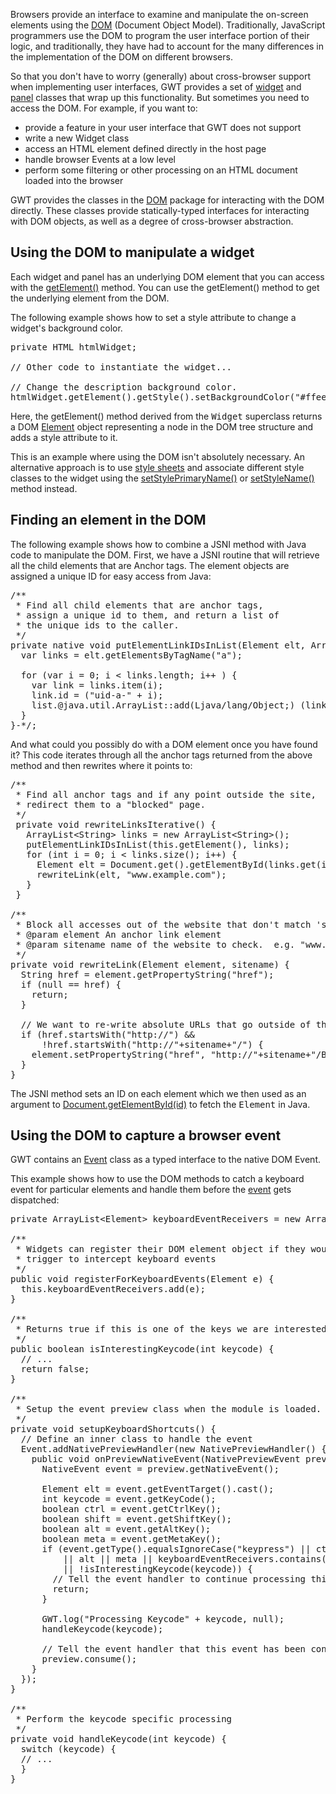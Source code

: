 <p>Browsers provide an interface to examine and manipulate the on-screen elements using the <a href="http://w3c.org/DOM/">DOM</a> (Document Object Model).
Traditionally, JavaScript programmers use the DOM to program the user interface portion of their logic, and traditionally, they have had to account for the many differences in the
implementation of the DOM on different browsers.</p>

<p>So that you don't have to worry (generally) about cross-browser support when implementing user interfaces, GWT provides a set of <a href="DevGuideUiWidgets.html">widget</a> and <a href="DevGuideUiPanels.html">panel</a> classes that wrap up this functionality. But sometimes you need to access the DOM. For example, if you
want to:</p>

<ul>
<li>provide a feature in your user interface that GWT does not support</li>

<li>write a new Widget class</li>

<li>access an HTML element defined directly in the host page</li>

<li>handle browser Events at a low level</li>

<li>perform some filtering or other processing on an HTML document loaded into the browser</li>
</ul>



<p>GWT provides the classes in the <a href="/javadoc/latest/com/google/gwt/dom/client/package-summary.html">DOM</a>
package for interacting with the DOM directly. These classes provide statically-typed interfaces for interacting with DOM objects, as well as a degree of
cross-browser abstraction.</p>

<h2>Using the DOM to manipulate a widget</h2>

<p>Each widget and panel has an underlying DOM element that you can access with the <a href="/javadoc/latest/com/google/gwt/user/client/ui/UIObject.html#getElement()">getElement()</a> method. You can use the
getElement() method to get the underlying element from the DOM.</p>

<p>The following example shows how to set a style attribute to change a widget's background color.</p>

<pre class="prettyprint">
private HTML htmlWidget;

// Other code to instantiate the widget...

// Change the description background color.
htmlWidget.getElement().getStyle().setBackgroundColor("#ffee80");
</pre>

<p>Here, the getElement() method derived from the <tt>Widget</tt> superclass returns a DOM <a href="/javadoc/latest/com/google/gwt/dom/client/Element.html">Element</a> object representing a node in the DOM tree
structure and adds a style attribute to it.</p>

<p>This is an example where using the DOM isn't absolutely necessary. An alternative approach is to use <a href="DevGuideUiCss.html">style sheets</a> and
associate different style classes to the widget using the <a href="/javadoc/latest/com/google/gwt/user/client/ui/UIObject.html#setStylePrimaryName(java.lang.String)">setStylePrimaryName()</a> or <a href="/javadoc/latest/com/google/gwt/user/client/ui/UIObject.html#setStyleName(java.lang.String)">setStyleName()</a> method
instead.</p>

<h2>Finding an element in the DOM</h2>

<p>The following example shows how to combine a JSNI method with Java code to manipulate the DOM. First, we have a JSNI routine that will retrieve all the child elements that are
Anchor tags. The element objects are assigned a unique ID for easy access from Java:</p>

<pre class="prettyprint">
/**
 * Find all child elements that are anchor tags,
 * assign a unique id to them, and return a list of
 * the unique ids to the caller.
 */
private native void putElementLinkIDsInList(Element elt, ArrayList&lt;String&gt; list) /*-{
  var links = elt.getElementsByTagName(&quot;a&quot;);

  for (var i = 0; i &lt; links.length; i++ ) {
    var link = links.item(i);
    link.id = (&quot;uid-a-&quot; + i);
    list.@java.util.ArrayList::add(Ljava/lang/Object;) (link.id);
  }
}-*/;
</pre>

<p>And what could you possibly do with a DOM element once you have found it? This code iterates through all the anchor tags returned from the above method and then rewrites where
it points to:</p>

<pre class="prettyprint">
/**
 * Find all anchor tags and if any point outside the site, 
 * redirect them to a &quot;blocked&quot; page.
 */
 private void rewriteLinksIterative() {
   ArrayList&lt;String&gt; links = new ArrayList&lt;String>();
   putElementLinkIDsInList(this.getElement(), links);
   for (int i = 0; i &lt; links.size(); i++) {
     Element elt = Document.get().getElementById(links.get(i));
     rewriteLink(elt, &quot;www.example.com&quot;);
   }
 }

/**
 * Block all accesses out of the website that don't match 'sitename'
 * @param element An anchor link element
 * @param sitename name of the website to check.  e.g. &quot;www.example.com&quot;
 */
private void rewriteLink(Element element, sitename) {
  String href = element.getPropertyString(&quot;href&quot;);
  if (null == href) {
    return;
  }

  // We want to re-write absolute URLs that go outside of this site
  if (href.startsWith(&quot;http://&quot;) &amp;&amp;
      !href.startsWith(&quot;http://&quot;+sitename+&quot;/&quot;) {
    element.setPropertyString(&quot;href&quot;, &quot;http://&quot;+sitename+&quot;/Blocked.html&quot;);
  }
}
</pre>

<p>The JSNI method sets an ID on each element which we then used as an argument to <a href="/javadoc/latest/com/google/gwt/dom/client/Document.html#getElementById(java.lang.String)">Document.getElementById(id)</a> to
fetch the <tt>Element</tt> in Java.</p>

<h2>Using the DOM to capture a browser event</h2>

<p>GWT contains an <a href="/javadoc/latest/com/google/gwt/dom/client/NativeEvent.html">Event</a> class as a typed interface to the
native DOM Event.</p>

<p>This example shows how to use the DOM methods to catch a keyboard event for particular elements and handle them before the <a href="DevGuideUiHandlers.html">event</a> gets dispatched:</p>

<pre class="prettyprint">
private ArrayList&lt;Element&gt; keyboardEventReceivers = new ArrayList&lt;Element&gt;();

/**
 * Widgets can register their DOM element object if they would like to be a
 * trigger to intercept keyboard events
 */
public void registerForKeyboardEvents(Element e) {
  this.keyboardEventReceivers.add(e);
}

/**
 * Returns true if this is one of the keys we are interested in
 */
public boolean isInterestingKeycode(int keycode) {
  // ...
  return false;
}

/**
 * Setup the event preview class when the module is loaded.
 */
private void setupKeyboardShortcuts() {
  // Define an inner class to handle the event
  Event.addNativePreviewHandler(new NativePreviewHandler() {
    public void onPreviewNativeEvent(NativePreviewEvent preview) {
      NativeEvent event = preview.getNativeEvent();

      Element elt = event.getEventTarget().cast();
      int keycode = event.getKeyCode();
      boolean ctrl = event.getCtrlKey();
      boolean shift = event.getShiftKey();
      boolean alt = event.getAltKey();
      boolean meta = event.getMetaKey();
      if (event.getType().equalsIgnoreCase(&quot;keypress&quot;) || ctrl || shift
          || alt || meta || keyboardEventReceivers.contains(elt)
          || !isInterestingKeycode(keycode)) {
        // Tell the event handler to continue processing this event.
        return;
      }

      GWT.log(&quot;Processing Keycode&quot; + keycode, null);
      handleKeycode(keycode);

      // Tell the event handler that this event has been consumed
      preview.consume();
    }
  });
}

/**
 * Perform the keycode specific processing
 */
private void handleKeycode(int keycode) {
  switch (keycode) {
  // ...
  }
}
</pre>